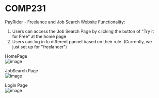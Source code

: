 # COMP231
PayRider - Freelance and Job Search Website
Functionality:
1. Users can access the Job Search Page by clicking the button of "Try it for Free" at the home page
2. Users can log in to different pannel based on their role. (Currently, we just set up for "freelancer")

HomePage<br>
![image](https://github.com/Alvisalc/COMP231/assets/91617027/a5ae21ff-33bc-4b96-bdda-2f087059c7c9)

JobSearch Page<br>
![image](https://github.com/Alvisalc/COMP231/assets/91617027/c1f7fe17-92c0-41f8-b787-7728dc10fcad)

Login Page<br>
![image](https://github.com/Alvisalc/COMP231/assets/91617027/de0bcebf-51bc-4b16-b1cf-89b810a6536f)
